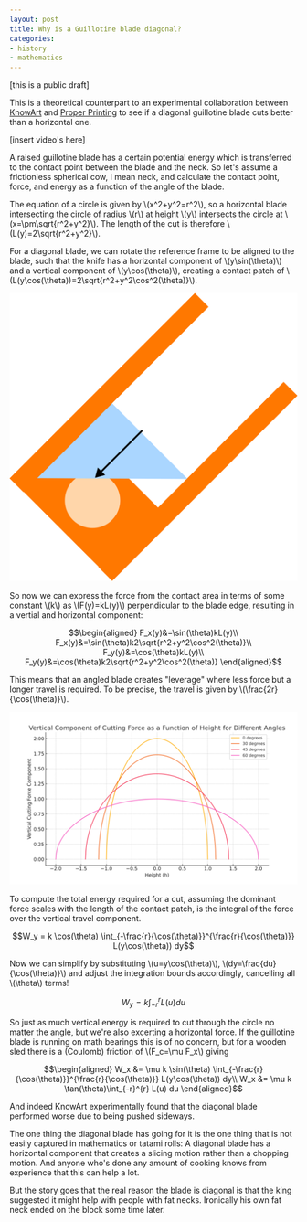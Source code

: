 ```yaml
---
layout: post
title: Why is a Guillotine blade diagonal?
categories:
- history
- mathematics
---
```

[this is a public draft]

This is a theoretical counterpart to an experimental collaboration between [KnowArt](https://www.youtube.com/@KnowArt) and [Proper Printing](https://www.youtube.com/@properprinting) to see if a diagonal guillotine blade cuts better than a horizontal one.

[insert video's here]

A raised guillotine blade has a certain potential energy which is transferred to the contact point between the blade and the neck. So let's assume a frictionless spherical cow, I mean neck, and calculate the contact point, force, and energy as a function of the angle of the blade.

The equation of a circle is given by \\(x^2+y^2=r^2\\), so a horizontal blade intersecting the circle of radius \\(r\\) at height \\(y\\) intersects the circle at \\(x=\pm\sqrt{r^2+y^2}\\). The length of the cut is therefore \\(L(y)=2\sqrt{r^2+y^2}\\).

For a diagonal blade, we can rotate the reference frame to be aligned to the blade, such that the knife has a horizontal component of \\(y\sin(\theta)\\) and a vertical component of \\(y\cos(\theta)\\), creating a contact patch of \\(L(y\cos(\theta))=2\sqrt{r^2+y^2\cos^2(\theta)}\\).

![rotated guillotine](/images/guillotine/geometry.svg)

So now we can express the force from the contact area in terms of some constant \\(k\\) as \\(F(y)=kL(y)\\) perpendicular to the blade edge, resulting in a vertial and horizontal component:

$$\begin{aligned}
F_x(y)&=\sin(\theta)kL(y)\\
F_x(y)&=\sin(\theta)k2\sqrt{r^2+y^2\cos^2(\theta)}\\
F_y(y)&=\cos(\theta)kL(y)\\
F_y(y)&=\cos(\theta)k2\sqrt{r^2+y^2\cos^2(\theta)}
\end{aligned}$$

This means that an angled blade creates "leverage" where less force but a longer travel is required. To be precise, the travel is given by \\(\frac{2r}{\cos(\theta)}\\).

![vertical component of cutting force](/images/guillotine/vertical_cut_force_plot.svg)

To compute the total energy required for a cut, assuming the dominant force scales with the length of the contact patch, is the integral of the force over the vertical travel component.

$$W_y = k \cos(\theta) \int_{-\frac{r}{\cos(\theta)}}^{\frac{r}{\cos(\theta)}} L(y\cos(\theta)) dy$$

Now we can simplify by substituting \\(u=y\cos(\theta)\\), \\(dy=\frac{du}{\cos(\theta)}\\) and adjust the integration bounds accordingly, cancelling all \\(\theta\\) terms!

$$W_y = k \int_{-r}^{r} L(u) du$$

So just as much vertical energy is required to cut through the circle no matter the angle, but we're also excerting a horizontal force. If the guillotine blade is running on math bearings this is of no concern, but for a wooden sled there is a (Coulomb) friction of \\(F_c=\mu F_x\\) giving

$$\begin{aligned}
W_x &= \mu k \sin(\theta) \int_{-\frac{r}{\cos(\theta)}}^{\frac{r}{\cos(\theta)}} L(y\cos(\theta)) dy\\
W_x &= \mu k \tan(\theta)\int_{-r}^{r} L(u) du
\end{aligned}$$

And indeed KnowArt experimentally found that the diagonal blade performed worse due to being pushed sideways.

The one thing the diagonal blade has going for it is the one thing that is not easily captured in mathematics or tatami rolls: A diagonal blade has a horizontal component that creates a slicing motion rather than a chopping motion. And anyone who's done any amount of cooking knows from experience that this can help a lot.

But the story goes that the real reason the blade is diagonal is that the king suggested it might help with people with fat necks. Ironically his own fat neck ended on the block some time later.